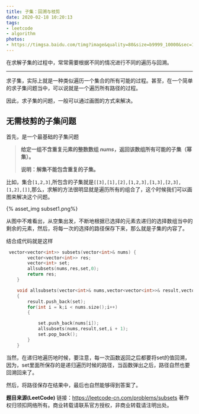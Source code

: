 ```yaml
---
title: 子集：回溯与枝剪
date: 2020-02-18 10:20:13
tags:
- leetcode
- algorithm
photos: 
- https://timgsa.baidu.com/timg?image&quality=80&size=b9999_10000&sec=1582002582948&di=3fb4611aeee2a67122b40b813ca6e8b9&imgtype=0&src=http%3A%2F%2Fb-ssl.duitang.com%2Fuploads%2Fitem%2F201410%2F12%2F20141012233523_jNLEQ.jpeg
---
```




在求解子集的过程中，常常需要根据不同的情况进行不同的遍历与回溯。

<!-- more -->

------

求子集，实际上就是一种类似遍历一个集合的所有可能的过程。甚至，在一个简单的求子集问题当中，可以说就是一个遍历所有路径的过程。

因此，求子集的问题，一般可以通过画图的方式来解决。

## 无需枝剪的子集问题

首先，是一个最基础的子集问题

> **给定一组不含重复元素的整数数组 *nums*，返回该数组所有可能的子集（幂集）。**
>
> **说明：解集不能包含重复的子集。**

比如，集合`[1,2,3]`,所包含的子集就是`[[3],[1],[2],[1,2,3],[1,3],[2,3],[1,2],[]]`,那么，求解的方法很明显就是遍历所有的组合了，这个时候我们可以画图来解决这个问题。

{% asset_img subset1.png%}

从图中不难看出，从空集出发，不断地根据已选择的元素去递归的选择数组当中的剩余的元素，然后，将每一次的选择的路径保存下来，那么就是子集的内容了。

结合成代码就是这样

```cpp
 vector<vector<int>> subsets(vector<int>& nums) {
        vector<vector<int>> res;      
        vector<int> set;
        allsubsets(nums,res,set,0);
        return res;
    }

    void allsubsets(vector<int>& nums,vector<vector<int>>& result,vector<int>& set, int k)
    {
        result.push_back(set);
        for(int i = k;i < nums.size();i++)
        {

            set.push_back(nums[i]);
            allsubsets(nums,result,set,i + 1);
            set.pop_back();
        }
    }
```

当然，在递归地遍历地时候，要注意，每一次函数返回之后都要将set的值回溯，因为，set里面所保存的是递归遍历时候的路径，当函数弹出之后，路径自然也要回溯回来了。

然后，将路径保存在结果中，最后也自然能够得到答案了。

**题目来源(LeetCode)**
链接：https://leetcode-cn.com/problems/subsets
著作权归领扣网络所有。商业转载请联系官方授权，非商业转载请注明出处。